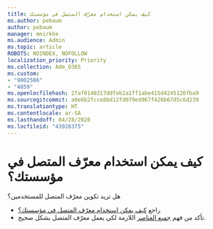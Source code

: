 ```yaml
---
title: كيف يمكن استخدام معرّف المتصل في مؤسستك
ms.author: pebaum
author: pebaum
manager: mnirkhe
ms.audience: Admin
ms.topic: article
ROBOTS: NOINDEX, NOFOLLOW
localization_priority: Priority
ms.collection: Adm_O365
ms.custom:
- "9002506"
- "4859"
ms.openlocfilehash: 2faf0140317ddfeb2a1ff1abe415d4245126fba9
ms.sourcegitcommit: a9e6b2fcce8bd12fd079ed967f426b67d5c6d239
ms.translationtype: HT
ms.contentlocale: ar-SA
ms.lasthandoff: 04/28/2020
ms.locfileid: "43928375"
---
```

# <a name="how-can-caller-id-be-used-in-your-organization"></a>كيف يمكن استخدام معرّف المتصل في مؤسستك؟

هل تريد تكوين معرّف المتصل للمستخدمين؟

- راجع [كيف يمكن استخدام معرّف المتصل في مؤسستك؟](https://docs.microsoft.com/microsoftteams/how-can-caller-id-be-used-in-your-organization)
- تأكد من فهم [جميع العناصر](https://docs.microsoft.com/microsoftteams/more-about-calling-line-id-and-calling-party-name) اللازمة لكي يعمل معرّف المتصل بشكل صحيح.
